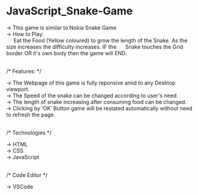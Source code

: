 # JavaScript_Snake-Game

-> This game is similar to Nokia Snake Game <br>
-> How to Play:<br>
    &nbsp;&nbsp;&nbsp;&nbsp;&nbsp;Eat the Food (Yellow coloured) to grow the length of the Snake. As the size increases the difficulty increases. IF the &nbsp;&nbsp;&nbsp;&nbsp;&nbsp;Snake touches the
Grid border OR it's own body then the game will END.
<br><br>


/* Features: */

-> The Webpage of this game is fully reponsive amid to any Desktop viewport.<br>
-> The Speed of the snake can be changed according to user's need.<br>
-> The length of snake increasing after consuming food can be changed.<br>
-> Clicking by ‘OK’ Button game will be restated automatically without need to refresh the page.
<br><br>


/* Technologies */

-> HTML<br>
-> CSS<br>
-> JavaScript
<br><br>


/* Code Editor */

-> VSCode


